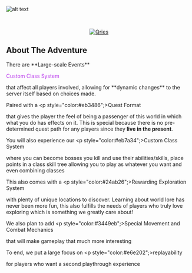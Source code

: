 ![alt text](https://cdn.discordapp.com/attachments/624405523948765184/929258052778086420/highlandslogo2.png)
<!DOCTYPE html>
<html>
   <head>
   </head>
   <body>
      <br>
      <a href="https://discord.gg/WygcPk4">
      <p align="center">
         <img alt="Qries" src="https://img.shields.io/badge/Discord-Join%20Us!-5865F2?style=for-the-badge"
         style="max-width: 100%;">
      </p>
      </a>
   </body>
</html>

<h2 align="left">
   About The Adventure
</h2>
   There are **Large-scale Events** <p style="color:#b734eb";>Custom Class System</p> that affect all players involved, allowing for **dynamic changes** to the server itself based on choices made.
   
   Paired with a <p style="color:#eb3486";>Quest Format</p> that gives the player the feel of being a passenger of this world in which what you do has effects on it. This is special because there is no pre-determined quest path for any players since they **live in the present**.
   
   You will also experience our <p style="color:#eb7a34";>Custom Class System</p> where you can become bosses you kill and use their abilities/skills, place points in a class skill tree allowing you to play as whatever you want and even combining classes
   
   This also comes with a <p style="color:#24ab26";>Rewarding Exploration System</p> with plenty of unique locations to discover.  Learning about world lore has never been more fun, this also fulfills the needs of players who truly love exploring which is something we greatly care about!
   
   We also plan to add <p style="color:#3449eb";>Special Movement and Combat Mechanics</p> that will make gameplay that much more interesting
   
   To end, we put a large focus on <p style="color:#e6e202";>replayability</p> for players who want a second playthrough experience
</p>
